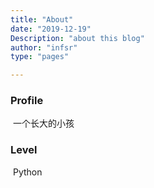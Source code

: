 ```yaml
---
title: "About"
date: "2019-12-19"
Description: "about this blog"
author: "infsr"
type: "pages"

---
```



###  Profile

​	一个长大的小孩

### Level

​	Python	